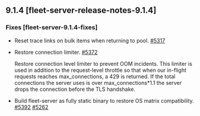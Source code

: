 ## 9.1.4 [fleet-server-release-notes-9.1.4]




### Fixes [fleet-server-9.1.4-fixes]

* Reset trace links on bulk items when returning to pool. [#5317](https://github.com/elastic/fleet-server/pull/5317)
* Restore connection limiter. [#5372](https://github.com/elastic/fleet-server/pull/5372)

  Restore connection level limiter to prevent OOM incidents.
  This limiter is used in addition to the request-level throttle so that when
  our in-flight requests reaches max_connections, a 429 is returned. If the
  total connections the server uses is over max_connections*1.1 the server drops
  the connection before the TLS handshake.

* Build fleet-server as fully static binary to restore OS matrix compatibility. [#5392](https://github.com/elastic/fleet-server/pull/5392) [#5262](https://github.com/elastic/fleet-server/issues/5262)

